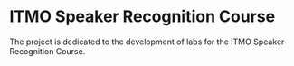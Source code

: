 # ITMO Speaker Recognition Course

The project is dedicated to the development of labs for the ITMO Speaker Recognition Course.